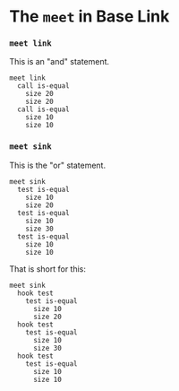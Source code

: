 # The `meet` in Base Link

### `meet link`

This is an "and" statement.

```
meet link
  call is-equal
    size 20
    size 20
  call is-equal
    size 10
    size 10
```

### `meet sink`

This is the "or" statement.

```
meet sink
  test is-equal
    size 10
    size 20
  test is-equal
    size 10
    size 30
  test is-equal
    size 10
    size 10
```

That is short for this:

```
meet sink
  hook test
    test is-equal
      size 10
      size 20
  hook test
    test is-equal
      size 10
      size 30
  hook test
    test is-equal
      size 10
      size 10
```
